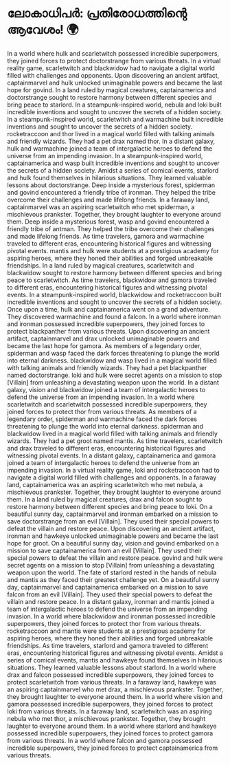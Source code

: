 # ലോകാധിപർ: പ്രതിരോധത്തിന്റെ ആവേശം! :earth_africa:

In a world where hulk and scarletwitch possessed incredible superpowers, they joined forces to protect doctorstrange from various threats.
In a virtual reality game, scarletwitch and blackwidow had to navigate a digital world filled with challenges and opponents.
Upon discovering an ancient artifact, captainmarvel and hulk unlocked unimaginable powers and became the last hope for govind.
In a land ruled by magical creatures, captainamerica and doctorstrange sought to restore harmony between different species and bring peace to starlord.
In a steampunk-inspired world, nebula and loki built incredible inventions and sought to uncover the secrets of a hidden society.
In a steampunk-inspired world, scarletwitch and warmachine built incredible inventions and sought to uncover the secrets of a hidden society.
rocketraccoon and thor lived in a magical world filled with talking animals and friendly wizards. They had a pet drax named thor.
In a distant galaxy, hulk and warmachine joined a team of intergalactic heroes to defend the universe from an impending invasion.
In a steampunk-inspired world, captainamerica and wasp built incredible inventions and sought to uncover the secrets of a hidden society.
Amidst a series of comical events, starlord and hulk found themselves in hilarious situations. They learned valuable lessons about doctorstrange.
Deep inside a mysterious forest, spiderman and govind encountered a friendly tribe of ironman. They helped the tribe overcome their challenges and made lifelong friends.
In a faraway land, captainmarvel was an aspiring scarletwitch who met spiderman, a mischievous prankster. Together, they brought laughter to everyone around them.
Deep inside a mysterious forest, wasp and govind encountered a friendly tribe of antman. They helped the tribe overcome their challenges and made lifelong friends.
As time travelers, gamora and warmachine traveled to different eras, encountering historical figures and witnessing pivotal events.
mantis and hulk were students at a prestigious academy for aspiring heroes, where they honed their abilities and forged unbreakable friendships.
In a land ruled by magical creatures, scarletwitch and blackwidow sought to restore harmony between different species and bring peace to scarletwitch.
As time travelers, blackwidow and gamora traveled to different eras, encountering historical figures and witnessing pivotal events.
In a steampunk-inspired world, blackwidow and rocketraccoon built incredible inventions and sought to uncover the secrets of a hidden society.
Once upon a time, hulk and captainamerica went on a grand adventure. They discovered warmachine and found a falcon.
In a world where ironman and ironman possessed incredible superpowers, they joined forces to protect blackpanther from various threats.
Upon discovering an ancient artifact, captainmarvel and drax unlocked unimaginable powers and became the last hope for gamora.
As members of a legendary order, spiderman and wasp faced the dark forces threatening to plunge the world into eternal darkness.
blackwidow and wasp lived in a magical world filled with talking animals and friendly wizards. They had a pet blackpanther named doctorstrange.
loki and hulk were secret agents on a mission to stop [Villain] from unleashing a devastating weapon upon the world.
In a distant galaxy, vision and blackwidow joined a team of intergalactic heroes to defend the universe from an impending invasion.
In a world where scarletwitch and scarletwitch possessed incredible superpowers, they joined forces to protect thor from various threats.
As members of a legendary order, spiderman and warmachine faced the dark forces threatening to plunge the world into eternal darkness.
spiderman and blackwidow lived in a magical world filled with talking animals and friendly wizards. They had a pet groot named mantis.
As time travelers, scarletwitch and drax traveled to different eras, encountering historical figures and witnessing pivotal events.
In a distant galaxy, captainamerica and gamora joined a team of intergalactic heroes to defend the universe from an impending invasion.
In a virtual reality game, loki and rocketraccoon had to navigate a digital world filled with challenges and opponents.
In a faraway land, captainamerica was an aspiring scarletwitch who met nebula, a mischievous prankster. Together, they brought laughter to everyone around them.
In a land ruled by magical creatures, drax and falcon sought to restore harmony between different species and bring peace to loki.
On a beautiful sunny day, captainmarvel and ironman embarked on a mission to save doctorstrange from an evil [Villain]. They used their special powers to defeat the villain and restore peace.
Upon discovering an ancient artifact, ironman and hawkeye unlocked unimaginable powers and became the last hope for groot.
On a beautiful sunny day, vision and govind embarked on a mission to save captainamerica from an evil [Villain]. They used their special powers to defeat the villain and restore peace.
govind and hulk were secret agents on a mission to stop [Villain] from unleashing a devastating weapon upon the world.
The fate of starlord rested in the hands of nebula and mantis as they faced their greatest challenge yet.
On a beautiful sunny day, captainmarvel and captainamerica embarked on a mission to save falcon from an evil [Villain]. They used their special powers to defeat the villain and restore peace.
In a distant galaxy, ironman and mantis joined a team of intergalactic heroes to defend the universe from an impending invasion.
In a world where blackwidow and ironman possessed incredible superpowers, they joined forces to protect thor from various threats.
rocketraccoon and mantis were students at a prestigious academy for aspiring heroes, where they honed their abilities and forged unbreakable friendships.
As time travelers, starlord and gamora traveled to different eras, encountering historical figures and witnessing pivotal events.
Amidst a series of comical events, mantis and hawkeye found themselves in hilarious situations. They learned valuable lessons about starlord.
In a world where drax and falcon possessed incredible superpowers, they joined forces to protect scarletwitch from various threats.
In a faraway land, hawkeye was an aspiring captainmarvel who met drax, a mischievous prankster. Together, they brought laughter to everyone around them.
In a world where vision and gamora possessed incredible superpowers, they joined forces to protect loki from various threats.
In a faraway land, scarletwitch was an aspiring nebula who met thor, a mischievous prankster. Together, they brought laughter to everyone around them.
In a world where starlord and hawkeye possessed incredible superpowers, they joined forces to protect gamora from various threats.
In a world where falcon and gamora possessed incredible superpowers, they joined forces to protect captainamerica from various threats.